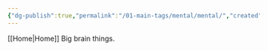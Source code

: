 ```yaml
---
{"dg-publish":true,"permalink":"/01-main-tags/mental/mental/","created":"2024-10-11T12:57:27.393+05:30","updated":"2024-10-11T13:28:05.000+05:30"}
---
```


[[Home\|Home]]
Big brain things.
